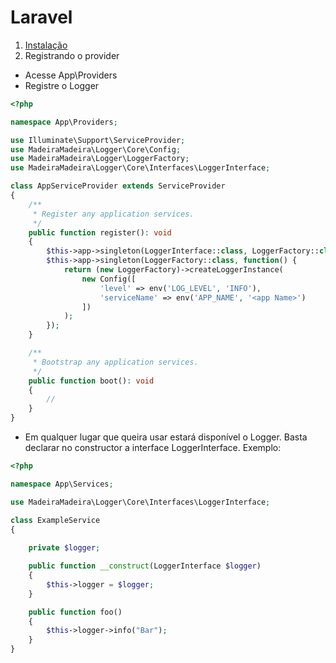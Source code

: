 # Laravel

1. [Instalação](instalacao.md)
2. Registrando o provider
- Acesse App\Providers
- Registre o Logger

```php
<?php

namespace App\Providers;

use Illuminate\Support\ServiceProvider;
use MadeiraMadeira\Logger\Core\Config;
use MadeiraMadeira\Logger\LoggerFactory;
use MadeiraMadeira\Logger\Core\Interfaces\LoggerInterface;

class AppServiceProvider extends ServiceProvider
{
    /**
     * Register any application services.
     */
    public function register(): void
    {
        $this->app->singleton(LoggerInterface::class, LoggerFactory::class);
        $this->app->singleton(LoggerFactory::class, function() {
            return (new LoggerFactory)->createLoggerInstance(
                new Config([
                    'level' => env('LOG_LEVEL', 'INFO'),
                    'serviceName' => env('APP_NAME', '<app Name>')
                ])
            );  
        });
    }

    /**
     * Bootstrap any application services.
     */
    public function boot(): void
    {
        //
    }
}
```
- Em qualquer lugar que queira usar estará disponível o Logger. Basta declarar no constructor a interface LoggerInterface. Exemplo:
```php
<?php

namespace App\Services;

use MadeiraMadeira\Logger\Core\Interfaces\LoggerInterface;

class ExampleService
{
    
    private $logger;

    public function __construct(LoggerInterface $logger)
    {
        $this->logger = $logger;
    }

    public function foo()
    {
        $this->logger->info("Bar");
    }
}

```